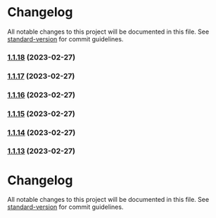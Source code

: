 # Changelog

All notable changes to this project will be documented in this file. See [standard-version](https://github.com/conventional-changelog/standard-version) for commit guidelines.

### [1.1.18](https://github.com/nicobrinkkemper/type-guard-helpers/compare/v1.1.17...v1.1.18) (2023-02-27)

### [1.1.17](https://github.com/nicobrinkkemper/type-guard-helpers/compare/v1.1.16...v1.1.17) (2023-02-27)

### [1.1.16](https://github.com/nicobrinkkemper/type-guard-helpers/compare/v1.1.15...v1.1.16) (2023-02-27)

### [1.1.15](https://github.com/nicobrinkkemper/type-guard-helpers/compare/v1.1.14...v1.1.15) (2023-02-27)

### [1.1.14](https://github.com/nicobrinkkemper/type-guard-helpers/compare/v1.1.13...v1.1.14) (2023-02-27)

### [1.1.13](https://github.com/nicobrinkkemper/type-guard-helpers/compare/v1.1.12...v1.1.13) (2023-02-27)

# Changelog

All notable changes to this project will be documented in this file. See [standard-version](https://github.com/conventional-changelog/standard-version) for commit guidelines.
